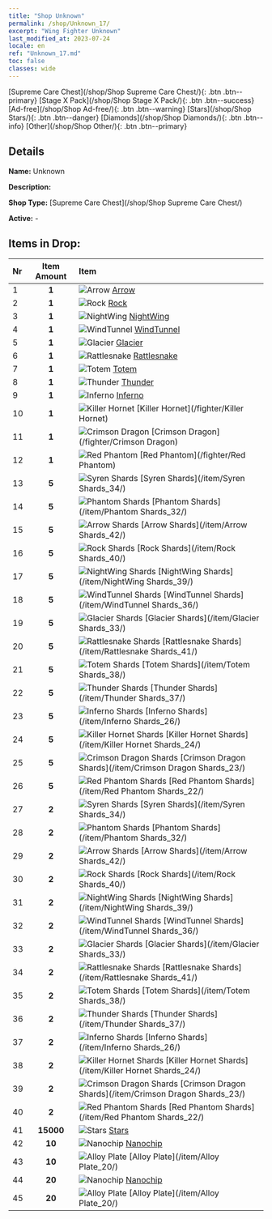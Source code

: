 ```yaml
---
title: "Shop Unknown"
permalink: /shop/Unknown_17/
excerpt: "Wing Fighter Unknown"
last_modified_at: 2023-07-24
locale: en
ref: "Unknown_17.md"
toc: false
classes: wide
---
```



  [Supreme Care Chest](/shop/Shop Supreme Care Chest/){: .btn .btn--primary}   [Stage X Pack](/shop/Shop Stage X Pack/){: .btn .btn--success}   [Ad-free](/shop/Shop Ad-free/){: .btn .btn--warning}   [Stars](/shop/Shop Stars/){: .btn .btn--danger}   [Diamonds](/shop/Shop Diamonds/){: .btn .btn--info}   [Other](/shop/Shop Other/){: .btn .btn--primary} 

## Details

 **Name:** Unknown 

 **Description:** 

 **Shop Type:** [Supreme Care Chest](/shop/Shop Supreme Care Chest/)

 **Active:** - 



## Items in Drop:

  |  Nr | Item Amount  |       Item       |
  |:----|:------------:|:-----------------|
  | 1 | **1**  | ![Arrow](/images/ship/fj_img14.png) [Arrow](/fighter/Arrow) | 
  | 2 | **1**  | ![Rock](/images/ship/fj_img12.png) [Rock](/fighter/Rock) | 
  | 3 | **1**  | ![NightWing](/images/ship/fj_img11.png) [NightWing](/fighter/NightWing) | 
  | 4 | **1**  | ![WindTunnel](/images/ship/fj_img8.png) [WindTunnel](/fighter/WindTunnel) | 
  | 5 | **1**  | ![Glacier](/images/ship/fj_img6.png) [Glacier](/fighter/Glacier) | 
  | 6 | **1**  | ![Rattlesnake](/images/ship/fj_img13.png) [Rattlesnake](/fighter/Rattlesnake) | 
  | 7 | **1**  | ![Totem](/images/ship/fj_img10.png) [Totem](/fighter/Totem) | 
  | 8 | **1**  | ![Thunder](/images/ship/fj_img9.png) [Thunder](/fighter/Thunder) | 
  | 9 | **1**  | ![Inferno](/images/ship/fj_img4.png) [Inferno](/fighter/Inferno) | 
  | 10 | **1**  | ![Killer Hornet](/images/ship/fj_img3.png) [Killer Hornet](/fighter/Killer Hornet) | 
  | 11 | **1**  | ![Crimson Dragon](/images/ship/fj_img2.png) [Crimson Dragon](/fighter/Crimson Dragon) | 
  | 12 | **1**  | ![Red Phantom](/images/ship/fj_img1.png) [Red Phantom](/fighter/Red Phantom) | 
  | 13 | **5**  | ![Syren Shards](/images/item/Syren_Shards_p.png) [Syren Shards](/item/Syren Shards_34/) | 
  | 14 | **5**  | ![Phantom Shards](/images/item/Phantom_Shards_p.png) [Phantom Shards](/item/Phantom Shards_32/) | 
  | 15 | **5**  | ![Arrow Shards](/images/item/Arrow_Shards_p.png) [Arrow Shards](/item/Arrow Shards_42/) | 
  | 16 | **5**  | ![Rock Shards](/images/item/Rock_Shards_p.png) [Rock Shards](/item/Rock Shards_40/) | 
  | 17 | **5**  | ![NightWing Shards](/images/item/NightWing_Shards_p.png) [NightWing Shards](/item/NightWing Shards_39/) | 
  | 18 | **5**  | ![WindTunnel Shards](/images/item/WindTunnel_Shards_p.png) [WindTunnel Shards](/item/WindTunnel Shards_36/) | 
  | 19 | **5**  | ![Glacier Shards](/images/item/Glacier_Shards_p.png) [Glacier Shards](/item/Glacier Shards_33/) | 
  | 20 | **5**  | ![Rattlesnake Shards](/images/item/Rattlesnake_Shards_p.png) [Rattlesnake Shards](/item/Rattlesnake Shards_41/) | 
  | 21 | **5**  | ![Totem Shards](/images/item/Totem_Shards_p.png) [Totem Shards](/item/Totem Shards_38/) | 
  | 22 | **5**  | ![Thunder Shards](/images/item/Thunder_Shards_p.png) [Thunder Shards](/item/Thunder Shards_37/) | 
  | 23 | **5**  | ![Inferno Shards](/images/item/Inferno_Shards_p.png) [Inferno Shards](/item/Inferno Shards_26/) | 
  | 24 | **5**  | ![Killer Hornet Shards](/images/item/Killer_Hornet_Shards_p.png) [Killer Hornet Shards](/item/Killer Hornet Shards_24/) | 
  | 25 | **5**  | ![Crimson Dragon Shards](/images/item/Crimson_Dragon_Shards_p.png) [Crimson Dragon Shards](/item/Crimson Dragon Shards_23/) | 
  | 26 | **5**  | ![Red Phantom Shards](/images/item/Red_Phantom_Shards_p.png) [Red Phantom Shards](/item/Red Phantom Shards_22/) | 
  | 27 | **2**  | ![Syren Shards](/images/item/Syren_Shards_p.png) [Syren Shards](/item/Syren Shards_34/) | 
  | 28 | **2**  | ![Phantom Shards](/images/item/Phantom_Shards_p.png) [Phantom Shards](/item/Phantom Shards_32/) | 
  | 29 | **2**  | ![Arrow Shards](/images/item/Arrow_Shards_p.png) [Arrow Shards](/item/Arrow Shards_42/) | 
  | 30 | **2**  | ![Rock Shards](/images/item/Rock_Shards_p.png) [Rock Shards](/item/Rock Shards_40/) | 
  | 31 | **2**  | ![NightWing Shards](/images/item/NightWing_Shards_p.png) [NightWing Shards](/item/NightWing Shards_39/) | 
  | 32 | **2**  | ![WindTunnel Shards](/images/item/WindTunnel_Shards_p.png) [WindTunnel Shards](/item/WindTunnel Shards_36/) | 
  | 33 | **2**  | ![Glacier Shards](/images/item/Glacier_Shards_p.png) [Glacier Shards](/item/Glacier Shards_33/) | 
  | 34 | **2**  | ![Rattlesnake Shards](/images/item/Rattlesnake_Shards_p.png) [Rattlesnake Shards](/item/Rattlesnake Shards_41/) | 
  | 35 | **2**  | ![Totem Shards](/images/item/Totem_Shards_p.png) [Totem Shards](/item/Totem Shards_38/) | 
  | 36 | **2**  | ![Thunder Shards](/images/item/Thunder_Shards_p.png) [Thunder Shards](/item/Thunder Shards_37/) | 
  | 37 | **2**  | ![Inferno Shards](/images/item/Inferno_Shards_p.png) [Inferno Shards](/item/Inferno Shards_26/) | 
  | 38 | **2**  | ![Killer Hornet Shards](/images/item/Killer_Hornet_Shards_p.png) [Killer Hornet Shards](/item/Killer Hornet Shards_24/) | 
  | 39 | **2**  | ![Crimson Dragon Shards](/images/item/Crimson_Dragon_Shards_p.png) [Crimson Dragon Shards](/item/Crimson Dragon Shards_23/) | 
  | 40 | **2**  | ![Red Phantom Shards](/images/item/Red_Phantom_Shards_p.png) [Red Phantom Shards](/item/Red Phantom Shards_22/) | 
  | 41 | **15000**  | ![Stars](/images/item/Stars_p.png) [Stars](/item/Stars_2/) | 
  | 42 | **10**  | ![Nanochip](/images/item/Nanochip_p.png) [Nanochip](/item/Nanochip_21/) | 
  | 43 | **10**  | ![Alloy Plate](/images/item/Alloy_Plate_p.png) [Alloy Plate](/item/Alloy Plate_20/) | 
  | 44 | **20**  | ![Nanochip](/images/item/Nanochip_p.png) [Nanochip](/item/Nanochip_21/) | 
  | 45 | **20**  | ![Alloy Plate](/images/item/Alloy_Plate_p.png) [Alloy Plate](/item/Alloy Plate_20/) | 

